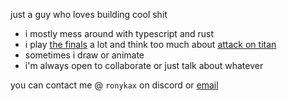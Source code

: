 just a guy who loves building cool shit

- i mostly mess around with typescript and rust
- i play [the finals](https://reachthefinals.com) a lot and think too much about [attack on titan](https://google.com/search?q=attack+on+titan&oq=attack+on+titan)
- sometimes i draw or animate
- i'm always open to collaborate or just talk about whatever

you can contact me @ `ronykax` on discord or [email](mailto:ronykax@gmail.com)

